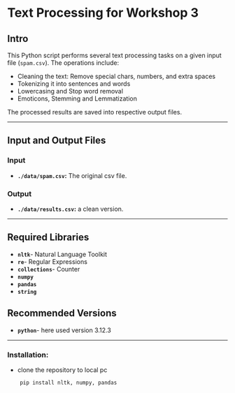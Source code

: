 # Text Processing for Workshop 3

## Intro

This Python script performs several text processing tasks on a given input file (`spam.csv`). The operations include:

- Cleaning the text: Remove special chars, numbers, and extra spaces
- Tokenizing it into sentences and words
- Lowercasing and Stop word removal
- Emoticons, Stemming and Lemmatization

The processed results are saved into respective output files.

---

## Input and Output Files

### Input

- **`./data/spam.csv`:** The original csv file.

### Output

- **`./data/results.csv`:** a clean version.

---

## Required Libraries

- **`nltk`**- Natural Language Toolkit
- **`re`**- Regular Expressions
- **`collections`**- Counter
- **`numpy`**
- **`pandas`**
- **`string`**

## Recommended Versions

- **`python`**- here used version 3.12.3

---

### **Installation:**

- clone the repository to local pc

```python
    pip install nltk, numpy, pandas
```
